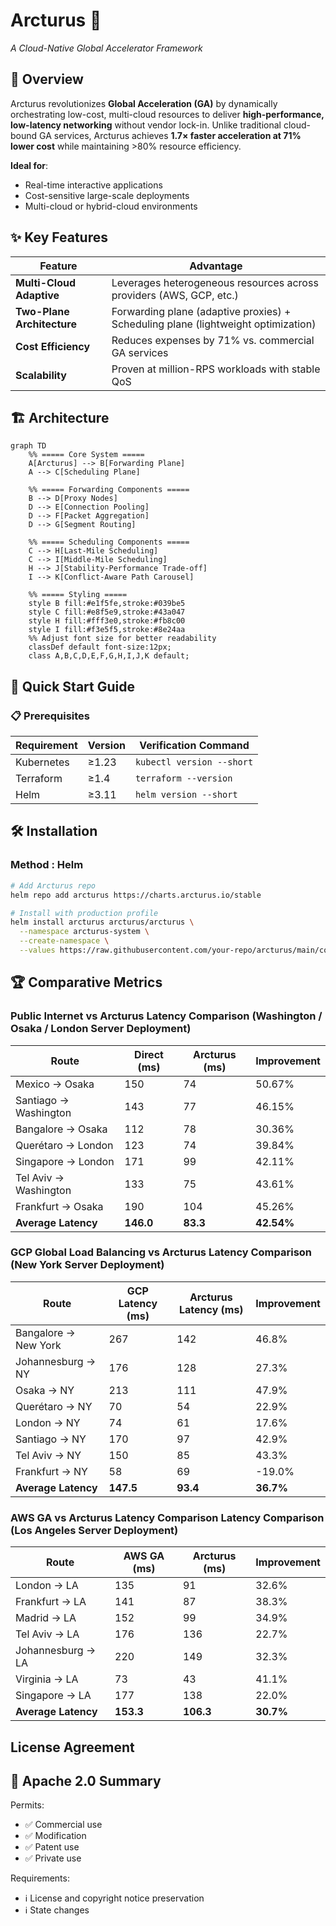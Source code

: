

# Arcturus 🌌  
*A Cloud-Native Global Accelerator Framework*



## 📌 Overview  
Arcturus revolutionizes **Global Acceleration (GA)** by dynamically orchestrating low-cost, multi-cloud resources to deliver **high-performance, low-latency networking** without vendor lock-in. Unlike traditional cloud-bound GA services, Arcturus achieves **1.7× faster acceleration at 71% lower cost** while maintaining >80% resource efficiency.  

**Ideal for**:  
- Real-time interactive applications  
- Cost-sensitive large-scale deployments  
- Multi-cloud or hybrid-cloud environments  

## ✨ Key Features  
| **Feature**               | **Advantage**                                                                 |
|---------------------------|-------------------------------------------------------------------------------|
| **Multi-Cloud Adaptive**  | Leverages heterogeneous resources across providers (AWS, GCP, etc.)    |
| **Two-Plane Architecture**| Forwarding plane (adaptive proxies) + Scheduling plane (lightweight optimization) |
| **Cost Efficiency**       | Reduces expenses by 71% vs. commercial GA services                            |
| **Scalability**          | Proven at million-RPS workloads with stable QoS                              |

## 🏗️ Architecture  
```mermaid
graph TD
    %% ===== Core System =====
    A[Arcturus] --> B[Forwarding Plane]
    A --> C[Scheduling Plane]
    
    %% ===== Forwarding Components =====
    B --> D[Proxy Nodes]
    D --> E[Connection Pooling]
    D --> F[Packet Aggregation]
    D --> G[Segment Routing]
    
    %% ===== Scheduling Components =====
    C --> H[Last-Mile Scheduling]
    C --> I[Middle-Mile Scheduling]
    H --> J[Stability-Performance Trade-off]
    I --> K[Conflict-Aware Path Carousel]
    
    %% ===== Styling =====
    style B fill:#e1f5fe,stroke:#039be5
    style C fill:#e8f5e9,stroke:#43a047
    style H fill:#fff3e0,stroke:#fb8c00
    style I fill:#f3e5f5,stroke:#8e24aa
    %% Adjust font size for better readability
    classDef default font-size:12px;
    class A,B,C,D,E,F,G,H,I,J,K default;
```


## 🚀 Quick Start Guide

### 📋 Prerequisites
| Requirement       | Version  | Verification Command       |
|-------------------|----------|----------------------------|
| Kubernetes        | ≥1.23    | `kubectl version --short`  |
| Terraform         | ≥1.4     | `terraform --version`       |
| Helm              | ≥3.11    | `helm version --short`      |

## 🛠️ Installation
### Method : Helm 
```bash
# Add Arcturus repo
helm repo add arcturus https://charts.arcturus.io/stable

# Install with production profile
helm install arcturus arcturus/arcturus \
  --namespace arcturus-system \
  --create-namespace \
  --values https://raw.githubusercontent.com/your-repo/arcturus/main/config/production.yaml
```

## 🏆 Comparative Metrics
### Public Internet vs Arcturus Latency Comparison (Washington / Osaka / London Server Deployment)

| Route                      | Direct (ms) | Arcturus (ms) | Improvement |
|----------------------------|-------------|---------------|-------------|
| Mexico → Osaka             | 150         | 74            | 50.67%     |
| Santiago → Washington      | 143         | 77            | 46.15%     |
| Bangalore → Osaka         | 112         | 78            | 30.36%     |
| Querétaro → London        | 123         | 74            | 39.84%     |
| Singapore → London        | 171         | 99            | 42.11%     |
| Tel Aviv → Washington     | 133         | 75            | 43.61%     |
| Frankfurt → Osaka         | 190         | 104           | 45.26%     |
| **Average Latency**          | **146.0**   | **83.3**      | **42.54%** |
### GCP Global Load Balancing vs Arcturus Latency Comparison (New York Server Deployment)

| Route                  | GCP Latency (ms) | Arcturus Latency (ms) | Improvement |
|------------------------|------------------|-----------------------|-------------|
| Bangalore → New York   | 267              | 142                   | 46.8%     |
| Johannesburg → NY     | 176              | 128                   | 27.3%     |
| Osaka → NY            | 213              | 111                   | 47.9%     |
| Querétaro → NY        | 70               | 54                    | 22.9%     |
| London → NY           | 74               | 61                    | 17.6%     |
| Santiago → NY         | 170              | 97                    | 42.9%     |
| Tel Aviv → NY         | 150              | 85                    | 43.3%     |
| Frankfurt → NY        | 58               | 69                    | -19.0%    |
| **Average Latency**    | **147.5**        | **93.4**             | **36.7%** |

### AWS GA vs Arcturus Latency Comparison Latency Comparison (Los Angeles Server Deployment)

| Route               | AWS GA (ms) | Arcturus (ms) | Improvement |
|---------------------|-------------|---------------|-------------|
| London → LA         | 135         | 91            | 32.6%      |
| Frankfurt → LA      | 141         | 87            | 38.3%      |
| Madrid → LA         | 152         | 99            | 34.9%      |
| Tel Aviv → LA       | 176         | 136           | 22.7%      |
| Johannesburg → LA   | 220         | 149           | 32.3%      |
| Virginia → LA       | 73          | 43            | 41.1%      |
| Singapore → LA      | 177         | 138           | 22.0%      |
| **Average Latency** | **153.3**   | **106.3**     | **30.7%** |


## License Agreement

## 📑 Apache 2.0 Summary
Permits:
- ✅ Commercial use  
- ✅ Modification  
- ✅ Patent use  
- ✅ Private use  

Requirements:
- ℹ️ License and copyright notice preservation  
- ℹ️ State changes  

